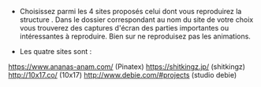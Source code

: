 * Choisissez parmi les 4 sites proposés celui dont vous reproduirez la structure .
Dans le dossier correspondant au nom du site de votre choix vous trouverez
des captures d'écran des parties importantes ou intéressantes à reproduire.
Bien sur ne reproduisez pas les animations.

* Les quatre sites sont :

https://www.ananas-anam.com/ (Pinatex)
https://shitkingz.jp/ (shitkingz)
http://10x17.co/ (10x17)
http://www.debie.com/#projects (studio debie)
